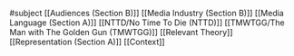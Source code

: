 #subject
[[Audiences (Section B)]]
[[Media Industry (Section B)]]
[[Media Language (Section A)]]
[[NTTD/No Time To Die (NTTD)]]
[[TMWTGG/The Man with The Golden Gun (TMWTGG)]]
[[Relevant Theory]]
[[Representation (Section A)]]
[[Context]]
